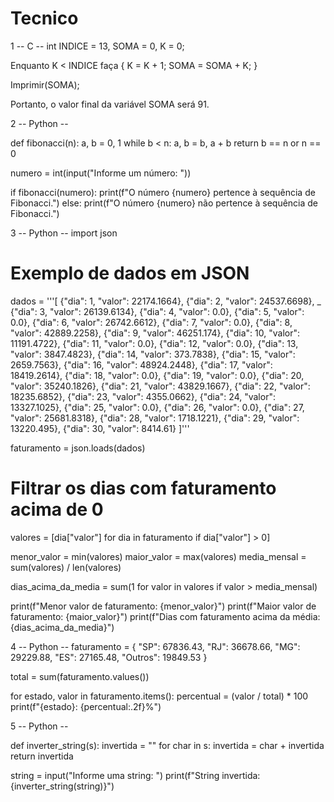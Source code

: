 # Tecnico

1 -- C --
int INDICE = 13, SOMA = 0, K = 0;

Enquanto K < INDICE faça {
   K = K + 1;
   SOMA = SOMA + K;
}

Imprimir(SOMA);

Portanto, o valor final da variável SOMA será 91.


2 -- Python -- 

def fibonacci(n):
    a, b = 0, 1
    while b < n:
        a, b = b, a + b
    return b == n or n == 0

numero = int(input("Informe um número: "))

if fibonacci(numero):
    print(f"O número {numero} pertence à sequência de Fibonacci.")
else:
    print(f"O número {numero} não pertence à sequência de Fibonacci.")

3 -- Python --
import json

# Exemplo de dados em JSON
dados = '''[
    {"dia": 1, "valor": 22174.1664},
    {"dia": 2, "valor": 24537.6698},
  _ {"dia": 3, "valor": 26139.6134},
    {"dia": 4, "valor": 0.0},
    {"dia": 5, "valor": 0.0},
    {"dia": 6, "valor": 26742.6612},
    {"dia": 7, "valor": 0.0},
    {"dia": 8, "valor": 42889.2258},
    {"dia": 9, "valor": 46251.174},
    {"dia": 10, "valor": 11191.4722},
    {"dia": 11, "valor": 0.0},
    {"dia": 12, "valor": 0.0},
    {"dia": 13, "valor": 3847.4823},
    {"dia": 14, "valor": 373.7838},
    {"dia": 15, "valor": 2659.7563},
    {"dia": 16, "valor": 48924.2448},
    {"dia": 17, "valor": 18419.2614},
    {"dia": 18, "valor": 0.0},
    {"dia": 19, "valor": 0.0},
    {"dia": 20, "valor": 35240.1826},
    {"dia": 21, "valor": 43829.1667},
    {"dia": 22, "valor": 18235.6852},
    {"dia": 23, "valor": 4355.0662},
    {"dia": 24, "valor": 13327.1025},
    {"dia": 25, "valor": 0.0},
    {"dia": 26, "valor": 0.0},
    {"dia": 27, "valor": 25681.8318},
    {"dia": 28, "valor": 1718.1221},
    {"dia": 29, "valor": 13220.495},
    {"dia": 30, "valor": 8414.61}
]'''

faturamento = json.loads(dados)

# Filtrar os dias com faturamento acima de 0
valores = [dia["valor"] for dia in faturamento if dia["valor"] > 0]

menor_valor = min(valores)
maior_valor = max(valores)
media_mensal = sum(valores) / len(valores)

dias_acima_da_media = sum(1 for valor in valores if valor > media_mensal)

print(f"Menor valor de faturamento: {menor_valor}")
print(f"Maior valor de faturamento: {maior_valor}")
print(f"Dias com faturamento acima da média: {dias_acima_da_media}")

4 -- Python --
faturamento = {
    "SP": 67836.43,
    "RJ": 36678.66,
    "MG": 29229.88,
    "ES": 27165.48,
    "Outros": 19849.53
}

total = sum(faturamento.values())

for estado, valor in faturamento.items():
    percentual = (valor / total) * 100
    print(f"{estado}: {percentual:.2f}%")


5 -- Python --

def inverter_string(s):
    invertida = ""
    for char in s:
        invertida = char + invertida
    return invertida

string = input("Informe uma string: ")
print(f"String invertida: {inverter_string(string)}")
